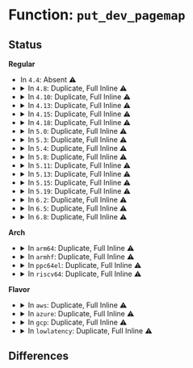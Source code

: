 # Function: <code>put_dev_pagemap</code>

## Status
<b>Regular</b>
<ul>
<li>
In <code>4.4</code>: Absent ⚠️
</li>
<li>
<details>
<summary>In <code>4.8</code>: Duplicate, Full Inline ⚠️</summary>

**Collision:** Static Duplication

**Inline:** Full

**Transformation:** False

**Instances:**

```
In arch/x86/mm/gup.c (ffffffff81071618)
Location: include/linux/memremap.h:109
Inline: True
Inline callers:
  - arch/x86/mm/gup.c:gup_huge_pmd
  - arch/x86/mm/gup.c:gup_pte_range
```
```
In kernel/memremap.c (ffffffff8119e319)
Location: include/linux/memremap.h:109
Inline: True
Inline callers:
  - kernel/memremap.c:put_zone_device_page
```
```
In mm/gup.c (ffffffff811d4ca9)
Location: include/linux/memremap.h:109
Inline: True
Inline callers:
  - mm/gup.c:follow_page_pte
```
```
In mm/huge_memory.c (ffffffff812149fb)
Location: include/linux/memremap.h:109
Inline: True
Inline callers:
  - mm/huge_memory.c:follow_devmap_pmd
```
</details>
</li>
<li>
<details>
<summary>In <code>4.10</code>: Duplicate, Full Inline ⚠️</summary>

**Collision:** Static Duplication

**Inline:** Full

**Transformation:** False

**Instances:**

```
In arch/x86/mm/gup.c (ffffffff81075189)
Location: include/linux/memremap.h:109
Inline: True
Inline callers:
  - arch/x86/mm/gup.c:gup_huge_pmd
  - arch/x86/mm/gup.c:gup_pte_range
```
```
In kernel/memremap.c (ffffffff811add49)
Location: include/linux/memremap.h:109
Inline: True
Inline callers:
  - kernel/memremap.c:put_zone_device_page
```
```
In mm/gup.c (ffffffff811e4ce2)
Location: include/linux/memremap.h:109
Inline: True
Inline callers:
  - mm/gup.c:follow_page_pte
```
```
In mm/huge_memory.c (ffffffff81226f87)
Location: include/linux/memremap.h:109
Inline: True
Inline callers:
  - mm/huge_memory.c:follow_devmap_pmd
```
</details>
</li>
<li>
<details>
<summary>In <code>4.13</code>: Duplicate, Full Inline ⚠️</summary>

**Collision:** Static Duplication

**Inline:** Full

**Transformation:** False

**Instances:**

```
In mm/swap.c (ffffffff811cba39)
Location: include/linux/memremap.h:109
Inline: True
```
```
In mm/gup.c (ffffffff811f0bcf)
Location: include/linux/memremap.h:109
Inline: True
Inline callers:
  - mm/gup.c:__get_user_pages_fast
  - mm/gup.c:__gup_device_huge
  - mm/gup.c:follow_page_pte
```
```
In mm/huge_memory.c (ffffffff812332d6)
Location: include/linux/memremap.h:109
Inline: True
Inline callers:
  - mm/huge_memory.c:follow_devmap_pud
  - mm/huge_memory.c:follow_devmap_pmd
```
</details>
</li>
<li>
<details>
<summary>In <code>4.15</code>: Duplicate, Full Inline ⚠️</summary>

**Collision:** Static Duplication

**Inline:** Full

**Transformation:** False

**Instances:**

```
In mm/swap.c (ffffffff811e0437)
Location: include/linux/memremap.h:209
Inline: True
```
```
In mm/gup.c (ffffffff8120574e)
Location: include/linux/memremap.h:209
Inline: True
Inline callers:
  - mm/gup.c:gup_pgd_range
  - mm/gup.c:__gup_device_huge
  - mm/gup.c:follow_page_pte
```
```
In mm/huge_memory.c (ffffffff81250c12)
Location: include/linux/memremap.h:209
Inline: True
Inline callers:
  - mm/huge_memory.c:follow_devmap_pud
  - mm/huge_memory.c:follow_devmap_pmd
```
</details>
</li>
<li>
<details>
<summary>In <code>4.18</code>: Duplicate, Full Inline ⚠️</summary>

**Collision:** Static Duplication

**Inline:** Full

**Transformation:** False

**Instances:**

```
In kernel/memremap.c (ffffffff811e9678)
Location: include/linux/memremap.h:162
Inline: True
Inline callers:
  - kernel/memremap.c:get_dev_pagemap
  - kernel/memremap.c:devm_memremap_pages
  - kernel/memremap.c:devm_memremap_pages
```
```
In mm/swap.c (ffffffff812013b7)
Location: include/linux/memremap.h:162
Inline: True
```
```
In mm/gup.c (ffffffff81226c14)
Location: include/linux/memremap.h:162
Inline: True
Inline callers:
  - mm/gup.c:gup_pgd_range
  - mm/gup.c:__gup_device_huge
  - mm/gup.c:follow_page_pte
```
```
In mm/huge_memory.c (ffffffff81275127)
Location: include/linux/memremap.h:162
Inline: True
Inline callers:
  - mm/huge_memory.c:follow_devmap_pud
  - mm/huge_memory.c:follow_devmap_pmd
```
```
In mm/memory-failure.c (ffffffff812896bb)
Location: include/linux/memremap.h:162
Inline: True
```
```
In drivers/dax/super.c (ffffffff816e2244)
Location: include/linux/memremap.h:162
Inline: True
```
</details>
</li>
<li>
<details>
<summary>In <code>5.0</code>: Duplicate, Full Inline ⚠️</summary>

**Collision:** Static Duplication

**Inline:** Full

**Transformation:** False

**Instances:**

```
In kernel/memremap.c (ffffffff811fa018)
Location: include/linux/memremap.h:138
Inline: True
Inline callers:
  - kernel/memremap.c:get_dev_pagemap
  - kernel/memremap.c:get_dev_pagemap
  - kernel/memremap.c:devm_memremap_pages
  - kernel/memremap.c:devm_memremap_pages
  - kernel/memremap.c:devm_memremap_pages
  - kernel/memremap.c:devm_memremap_pages
```
```
In mm/swap.c (ffffffff81214669)
Location: include/linux/memremap.h:138
Inline: True
```
```
In mm/gup.c (ffffffff81239d17)
Location: include/linux/memremap.h:138
Inline: True
Inline callers:
  - mm/gup.c:gup_pud_range
  - mm/gup.c:gup_pud_range
  - mm/gup.c:__gup_device_huge
  - mm/gup.c:__gup_device_huge
  - mm/gup.c:__get_user_pages
  - mm/gup.c:__get_user_pages
  - mm/gup.c:follow_page
  - mm/gup.c:follow_page
```
```
In mm/memory-failure.c (ffffffff8129e517)
Location: include/linux/memremap.h:138
Inline: True
```
```
In drivers/dax/super.c (ffffffff8170565f)
Location: include/linux/memremap.h:138
Inline: True
```
</details>
</li>
<li>
<details>
<summary>In <code>5.3</code>: Duplicate, Full Inline ⚠️</summary>

**Collision:** Static Duplication

**Inline:** Full

**Transformation:** False

**Instances:**

```
In mm/swap.c (ffffffff81224324)
Location: include/linux/memremap.h:169
Inline: True
```
```
In mm/gup.c (ffffffff8124afb1)
Location: include/linux/memremap.h:169
Inline: True
Inline callers:
  - mm/gup.c:gup_pud_range
  - mm/gup.c:gup_pud_range
  - mm/gup.c:__gup_device_huge
  - mm/gup.c:__gup_device_huge
  - mm/gup.c:__get_user_pages
  - mm/gup.c:__get_user_pages
  - mm/gup.c:follow_page
  - mm/gup.c:follow_page
```
```
In mm/memory-failure.c (ffffffff812ba25f)
Location: include/linux/memremap.h:169
Inline: True
```
```
In mm/memremap.c (ffffffff812c2488)
Location: include/linux/memremap.h:169
Inline: True
Inline callers:
  - mm/memremap.c:get_dev_pagemap
  - mm/memremap.c:get_dev_pagemap
  - mm/memremap.c:devm_memremap_pages
  - mm/memremap.c:devm_memremap_pages
  - mm/memremap.c:devm_memremap_pages
  - mm/memremap.c:devm_memremap_pages
```
```
In mm/hmm.c (ffffffff812c5000)
Location: include/linux/memremap.h:169
Inline: True
Inline callers:
  - mm/hmm.c:hmm_vma_walk_pud
  - mm/hmm.c:hmm_vma_walk_pud
  - mm/hmm.c:hmm_vma_walk_pmd
  - mm/hmm.c:hmm_vma_walk_pmd
  - mm/hmm.c:hmm_vma_walk_pmd
  - mm/hmm.c:hmm_vma_walk_pmd
```
```
In drivers/dax/super.c (ffffffff8173f7ff)
Location: include/linux/memremap.h:169
Inline: True
```
</details>
</li>
<li>
<details>
<summary>In <code>5.4</code>: Duplicate, Full Inline ⚠️</summary>

**Collision:** Static Duplication

**Inline:** Full

**Transformation:** False

**Instances:**

```
In mm/swap.c (ffffffff812320bc)
Location: include/linux/memremap.h:170
Inline: True
```
```
In mm/gup.c (ffffffff812594a1)
Location: include/linux/memremap.h:170
Inline: True
Inline callers:
  - mm/gup.c:gup_pud_range
  - mm/gup.c:gup_pud_range
  - mm/gup.c:__gup_device_huge
  - mm/gup.c:__gup_device_huge
  - mm/gup.c:__get_user_pages
  - mm/gup.c:__get_user_pages
  - mm/gup.c:follow_page
  - mm/gup.c:follow_page
```
```
In mm/memory-failure.c (ffffffff812cc11b)
Location: include/linux/memremap.h:170
Inline: True
Inline callers:
  - mm/memory-failure.c:memory_failure
```
```
In mm/memremap.c (ffffffff812d43b8)
Location: include/linux/memremap.h:170
Inline: True
Inline callers:
  - mm/memremap.c:get_dev_pagemap
  - mm/memremap.c:get_dev_pagemap
  - mm/memremap.c:memremap_pages
  - mm/memremap.c:memremap_pages
  - mm/memremap.c:memremap_pages
  - mm/memremap.c:memremap_pages
```
```
In mm/hmm.c (ffffffff812d69b0)
Location: include/linux/memremap.h:170
Inline: True
Inline callers:
  - mm/hmm.c:hmm_vma_walk_pud
  - mm/hmm.c:hmm_vma_walk_pud
  - mm/hmm.c:hmm_vma_walk_pmd
  - mm/hmm.c:hmm_vma_walk_pmd
  - mm/hmm.c:hmm_vma_walk_pmd
  - mm/hmm.c:hmm_vma_walk_pmd
```
```
In drivers/dax/super.c (ffffffff817639df)
Location: include/linux/memremap.h:170
Inline: True
```
</details>
</li>
<li>
<details>
<summary>In <code>5.8</code>: Duplicate, Full Inline ⚠️</summary>

**Collision:** Static Duplication

**Inline:** Full

**Transformation:** False

**Instances:**

```
In mm/swap.c (ffffffff8125e4cf)
Location: include/linux/memremap.h:179
Inline: True
Inline callers:
  - mm/swap.c:__put_page
```
```
In mm/gup.c (ffffffff8128a900)
Location: include/linux/memremap.h:179
Inline: True
Inline callers:
  - mm/gup.c:__gup_device_huge
  - mm/gup.c:__gup_device_huge
  - mm/gup.c:gup_pte_range
  - mm/gup.c:gup_pte_range
  - mm/gup.c:__get_user_pages
  - mm/gup.c:__get_user_pages
  - mm/gup.c:follow_page
  - mm/gup.c:follow_page
```
```
In mm/memory-failure.c (ffffffff81300fa7)
Location: include/linux/memremap.h:179
Inline: True
Inline callers:
  - mm/memory-failure.c:memory_failure_dev_pagemap
```
```
In mm/memremap.c (ffffffff8130a068)
Location: include/linux/memremap.h:179
Inline: True
Inline callers:
  - mm/memremap.c:get_dev_pagemap
  - mm/memremap.c:get_dev_pagemap
  - mm/memremap.c:memremap_pages
  - mm/memremap.c:memremap_pages
  - mm/memremap.c:memremap_pages
```
```
In drivers/dax/super.c (ffffffff818238af)
Location: include/linux/memremap.h:179
Inline: True
Inline callers:
  - drivers/dax/super.c:__generic_fsdax_supported
  - drivers/dax/super.c:__generic_fsdax_supported
  - drivers/dax/super.c:__generic_fsdax_supported
  - drivers/dax/super.c:__generic_fsdax_supported
```
</details>
</li>
<li>
<details>
<summary>In <code>5.11</code>: Duplicate, Full Inline ⚠️</summary>

**Collision:** Static Duplication

**Inline:** Full

**Transformation:** False

**Instances:**

```
In mm/swap.c (ffffffff8126880b)
Location: include/linux/memremap.h:191
Inline: True
Inline callers:
  - mm/swap.c:release_pages
  - mm/swap.c:release_pages
```
```
In mm/gup.c (ffffffff812945b0)
Location: include/linux/memremap.h:191
Inline: True
Inline callers:
  - mm/gup.c:__gup_device_huge
  - mm/gup.c:__gup_device_huge
  - mm/gup.c:gup_pte_range
  - mm/gup.c:gup_pte_range
  - mm/gup.c:__get_user_pages
  - mm/gup.c:__get_user_pages
  - mm/gup.c:follow_page
  - mm/gup.c:follow_page
```
```
In mm/memory-failure.c (ffffffff8130ddb5)
Location: include/linux/memremap.h:191
Inline: True
Inline callers:
  - mm/memory-failure.c:memory_failure_dev_pagemap
```
```
In mm/memremap.c (ffffffff81315d20)
Location: include/linux/memremap.h:191
Inline: True
Inline callers:
  - mm/memremap.c:get_dev_pagemap
  - mm/memremap.c:get_dev_pagemap
  - mm/memremap.c:pagemap_range
  - mm/memremap.c:pagemap_range
  - mm/memremap.c:pagemap_range
```
```
In drivers/dax/super.c (ffffffff818324e7)
Location: include/linux/memremap.h:191
Inline: True
Inline callers:
  - drivers/dax/super.c:__generic_fsdax_supported
  - drivers/dax/super.c:__generic_fsdax_supported
  - drivers/dax/super.c:__generic_fsdax_supported
  - drivers/dax/super.c:__generic_fsdax_supported
```
</details>
</li>
<li>
<details>
<summary>In <code>5.13</code>: Duplicate, Full Inline ⚠️</summary>

**Collision:** Static Duplication

**Inline:** Full

**Transformation:** False

**Instances:**

```
In mm/swap.c (ffffffff8126e57b)
Location: include/linux/memremap.h:191
Inline: True
Inline callers:
  - mm/swap.c:release_pages
  - mm/swap.c:release_pages
```
```
In mm/gup.c (ffffffff8129a000)
Location: include/linux/memremap.h:191
Inline: True
Inline callers:
  - mm/gup.c:__gup_device_huge
  - mm/gup.c:__gup_device_huge
  - mm/gup.c:gup_pte_range
  - mm/gup.c:gup_pte_range
  - mm/gup.c:__get_user_pages
  - mm/gup.c:__get_user_pages
  - mm/gup.c:follow_page
  - mm/gup.c:follow_page
```
```
In mm/memory_hotplug.c (ffffffff812c643a)
Location: include/linux/memremap.h:191
Inline: True
Inline callers:
  - mm/memory_hotplug.c:pfn_to_online_page
```
```
In mm/memory-failure.c (ffffffff813140d0)
Location: include/linux/memremap.h:191
Inline: True
Inline callers:
  - mm/memory-failure.c:memory_failure_dev_pagemap
```
```
In mm/memremap.c (ffffffff8131bf10)
Location: include/linux/memremap.h:191
Inline: True
Inline callers:
  - mm/memremap.c:get_dev_pagemap
  - mm/memremap.c:get_dev_pagemap
  - mm/memremap.c:pagemap_range
  - mm/memremap.c:pagemap_range
  - mm/memremap.c:pagemap_range
```
```
In drivers/dax/super.c (ffffffff818152d7)
Location: include/linux/memremap.h:191
Inline: True
Inline callers:
  - drivers/dax/super.c:__generic_fsdax_supported
  - drivers/dax/super.c:__generic_fsdax_supported
  - drivers/dax/super.c:__generic_fsdax_supported
  - drivers/dax/super.c:__generic_fsdax_supported
```
</details>
</li>
<li>
<details>
<summary>In <code>5.15</code>: Duplicate, Full Inline ⚠️</summary>

**Collision:** Static Duplication

**Inline:** Full

**Transformation:** False

**Instances:**

```
In mm/swap.c (ffffffff812ab584)
Location: include/linux/memremap.h:191
Inline: True
Inline callers:
  - mm/swap.c:release_pages
  - mm/swap.c:release_pages
```
```
In mm/gup.c (ffffffff812da98d)
Location: include/linux/memremap.h:191
Inline: True
Inline callers:
  - mm/gup.c:__gup_device_huge
  - mm/gup.c:__gup_device_huge
  - mm/gup.c:gup_pte_range
  - mm/gup.c:gup_pte_range
  - mm/gup.c:__get_user_pages
  - mm/gup.c:__get_user_pages
  - mm/gup.c:follow_page
  - mm/gup.c:follow_page
```
```
In mm/memory_hotplug.c (ffffffff8130af2a)
Location: include/linux/memremap.h:191
Inline: True
Inline callers:
  - mm/memory_hotplug.c:pfn_to_online_page
```
```
In mm/memory-failure.c (ffffffff8136024f)
Location: include/linux/memremap.h:191
Inline: True
Inline callers:
  - mm/memory-failure.c:memory_failure_dev_pagemap
```
```
In mm/memremap.c (ffffffff813691f0)
Location: include/linux/memremap.h:191
Inline: True
Inline callers:
  - mm/memremap.c:get_dev_pagemap
  - mm/memremap.c:get_dev_pagemap
  - mm/memremap.c:pagemap_range
  - mm/memremap.c:pagemap_range
  - mm/memremap.c:pagemap_range
```
```
In drivers/dax/super.c (ffffffff8189fb01)
Location: include/linux/memremap.h:191
Inline: True
Inline callers:
  - drivers/dax/super.c:generic_fsdax_supported
  - drivers/dax/super.c:generic_fsdax_supported
  - drivers/dax/super.c:generic_fsdax_supported
  - drivers/dax/super.c:generic_fsdax_supported
```
</details>
</li>
<li>
<details>
<summary>In <code>5.19</code>: Duplicate, Full Inline ⚠️</summary>

**Collision:** Static Duplication

**Inline:** Full

**Transformation:** False

**Instances:**

```
In mm/gup.c (ffffffff8133a4da)
Location: include/linux/memremap.h:211
Inline: True
Inline callers:
  - mm/gup.c:__gup_device_huge
  - mm/gup.c:__gup_device_huge
  - mm/gup.c:gup_pte_range
  - mm/gup.c:gup_pte_range
  - mm/gup.c:__get_user_pages
  - mm/gup.c:__get_user_pages
  - mm/gup.c:follow_page
  - mm/gup.c:follow_page
```
```
In mm/memory_hotplug.c (ffffffff8137460c)
Location: include/linux/memremap.h:211
Inline: True
Inline callers:
  - mm/memory_hotplug.c:pfn_to_online_page
```
```
In mm/memory-failure.c (ffffffff813db102)
Location: include/linux/memremap.h:211
Inline: True
Inline callers:
  - mm/memory-failure.c:memory_failure_dev_pagemap
```
```
In mm/memremap.c (ffffffff813e7005)
Location: include/linux/memremap.h:211
Inline: True
Inline callers:
  - mm/memremap.c:get_dev_pagemap
  - mm/memremap.c:get_dev_pagemap
  - mm/memremap.c:pagemap_range
  - mm/memremap.c:pagemap_range
  - mm/memremap.c:pagemap_range
  - mm/memremap.c:pagemap_range
```
</details>
</li>
<li>
<details>
<summary>In <code>6.2</code>: Duplicate, Full Inline ⚠️</summary>

**Collision:** Static Duplication

**Inline:** Full

**Transformation:** False

**Instances:**

```
In mm/gup.c (ffffffff813b1f98)
Location: include/linux/memremap.h:248
Inline: True
Inline callers:
  - mm/gup.c:__gup_device_huge
  - mm/gup.c:__gup_device_huge
  - mm/gup.c:gup_pte_range
  - mm/gup.c:gup_pte_range
  - mm/gup.c:__get_user_pages
  - mm/gup.c:__get_user_pages
  - mm/gup.c:follow_page
  - mm/gup.c:follow_page
```
```
In mm/memory_hotplug.c (ffffffff813f1769)
Location: include/linux/memremap.h:248
Inline: True
Inline callers:
  - mm/memory_hotplug.c:pfn_to_online_page
```
```
In mm/memory-failure.c (ffffffff8146146f)
Location: include/linux/memremap.h:248
Inline: True
Inline callers:
  - mm/memory-failure.c:memory_failure_dev_pagemap
```
```
In mm/memremap.c (ffffffff8146fb28)
Location: include/linux/memremap.h:248
Inline: True
Inline callers:
  - mm/memremap.c:free_zone_device_page
  - mm/memremap.c:free_zone_device_page
  - mm/memremap.c:get_dev_pagemap
  - mm/memremap.c:get_dev_pagemap
  - mm/memremap.c:pagemap_range
  - mm/memremap.c:pagemap_range
  - mm/memremap.c:pagemap_range
  - mm/memremap.c:pagemap_range
```
</details>
</li>
<li>
<details>
<summary>In <code>6.5</code>: Duplicate, Full Inline ⚠️</summary>

**Collision:** Static Duplication

**Inline:** Full

**Transformation:** False

**Instances:**

```
In mm/gup.c (ffffffff813e6d38)
Location: include/linux/memremap.h:248
Inline: True
Inline callers:
  - mm/gup.c:__gup_device_huge
  - mm/gup.c:__gup_device_huge
  - mm/gup.c:gup_pte_range
  - mm/gup.c:gup_pte_range
  - mm/gup.c:__get_user_pages
  - mm/gup.c:__get_user_pages
  - mm/gup.c:follow_page
  - mm/gup.c:follow_page
```
```
In mm/memory_hotplug.c (ffffffff814252a7)
Location: include/linux/memremap.h:248
Inline: True
Inline callers:
  - mm/memory_hotplug.c:pfn_to_online_page
```
```
In mm/memory-failure.c (ffffffff814980bf)
Location: include/linux/memremap.h:248
Inline: True
Inline callers:
  - mm/memory-failure.c:memory_failure_dev_pagemap
```
```
In mm/memremap.c (ffffffff814a4308)
Location: include/linux/memremap.h:248
Inline: True
Inline callers:
  - mm/memremap.c:free_zone_device_page
  - mm/memremap.c:free_zone_device_page
  - mm/memremap.c:get_dev_pagemap
  - mm/memremap.c:get_dev_pagemap
  - mm/memremap.c:pagemap_range
  - mm/memremap.c:pagemap_range
  - mm/memremap.c:pagemap_range
  - mm/memremap.c:pagemap_range
```
</details>
</li>
<li>
<details>
<summary>In <code>6.8</code>: Duplicate, Full Inline ⚠️</summary>

**Collision:** Static Duplication

**Inline:** Full

**Transformation:** False

**Instances:**

```
In mm/gup.c (ffffffff814119c5)
Location: include/linux/memremap.h:237
Inline: True
Inline callers:
  - mm/gup.c:__gup_device_huge
  - mm/gup.c:__gup_device_huge
  - mm/gup.c:gup_pte_range
  - mm/gup.c:gup_pte_range
  - mm/gup.c:__get_user_pages
  - mm/gup.c:__get_user_pages
  - mm/gup.c:follow_page
  - mm/gup.c:follow_page
```
```
In mm/memory_hotplug.c (ffffffff814524e8)
Location: include/linux/memremap.h:237
Inline: True
Inline callers:
  - mm/memory_hotplug.c:pfn_to_online_page
```
```
In mm/memory-failure.c (ffffffff814c7736)
Location: include/linux/memremap.h:237
Inline: True
Inline callers:
  - mm/memory-failure.c:memory_failure_dev_pagemap
```
```
In mm/memremap.c (ffffffff814d514a)
Location: include/linux/memremap.h:237
Inline: True
Inline callers:
  - mm/memremap.c:free_zone_device_page
  - mm/memremap.c:free_zone_device_page
  - mm/memremap.c:get_dev_pagemap
  - mm/memremap.c:get_dev_pagemap
  - mm/memremap.c:pagemap_range
  - mm/memremap.c:pagemap_range
  - mm/memremap.c:pagemap_range
  - mm/memremap.c:pagemap_range
```
</details>
</li>
</ul>
<b>Arch</b>
<ul>
<li>
<details>
<summary>In <code>arm64</code>: Duplicate, Full Inline ⚠️</summary>

**Collision:** Static Duplication

**Inline:** Full

**Transformation:** False

**Instances:**

```
In mm/swap.c (0)
Location: include/linux/memremap.h:170
Inline: True
```
```
In mm/gup.c (ffff8000102f26d8)
Location: include/linux/memremap.h:170
Inline: True
Inline callers:
  - mm/gup.c:__get_user_pages
  - mm/gup.c:__get_user_pages
  - mm/gup.c:follow_page
  - mm/gup.c:follow_page
```
```
In mm/memory-failure.c (0)
Location: include/linux/memremap.h:170
Inline: True
```
```
In mm/hmm.c (ffff80001037b878)
Location: include/linux/memremap.h:170
Inline: True
Inline callers:
  - mm/hmm.c:hmm_vma_walk_pmd
  - mm/hmm.c:hmm_vma_walk_pmd
  - mm/hmm.c:hmm_vma_walk_pmd
  - mm/hmm.c:hmm_vma_walk_pmd
  - mm/hmm.c:hmm_vma_walk_pmd
  - mm/hmm.c:hmm_vma_walk_pmd
```
```
In drivers/dax/super.c (0)
Location: include/linux/memremap.h:170
Inline: True
```
</details>
</li>
<li>
<details>
<summary>In <code>armhf</code>: Duplicate, Full Inline ⚠️</summary>

**Collision:** Static Duplication

**Inline:** Full

**Transformation:** False

**Instances:**

```
In mm/swap.c (0)
Location: include/linux/memremap.h:170
Inline: True
```
```
In mm/gup.c (0)
Location: include/linux/memremap.h:170
Inline: True
```
```
In mm/hmm.c (c0566598)
Location: include/linux/memremap.h:170
Inline: True
Inline callers:
  - mm/hmm.c:hmm_vma_walk_pmd
  - mm/hmm.c:hmm_vma_walk_pmd
  - mm/hmm.c:hmm_vma_walk_pmd
  - mm/hmm.c:hmm_vma_walk_pmd
```
```
In drivers/dax/super.c (0)
Location: include/linux/memremap.h:170
Inline: True
```
</details>
</li>
<li>
<details>
<summary>In <code>ppc64el</code>: Duplicate, Full Inline ⚠️</summary>

**Collision:** Static Duplication

**Inline:** Full

**Transformation:** False

**Instances:**

```
In mm/swap.c (c00000000037be34)
Location: include/linux/memremap.h:170
Inline: True
```
```
In mm/gup.c (c0000000003b7130)
Location: include/linux/memremap.h:170
Inline: True
Inline callers:
  - mm/gup.c:gup_pud_range
  - mm/gup.c:gup_pud_range
  - mm/gup.c:gup_pud_range
  - mm/gup.c:gup_pud_range
  - mm/gup.c:__get_user_pages
  - mm/gup.c:__get_user_pages
  - mm/gup.c:follow_page
  - mm/gup.c:follow_page
```
```
In mm/memory-failure.c (c000000000461360)
Location: include/linux/memremap.h:170
Inline: True
Inline callers:
  - mm/memory-failure.c:memory_failure
```
```
In mm/memremap.c (c00000000046da64)
Location: include/linux/memremap.h:170
Inline: True
Inline callers:
  - mm/memremap.c:get_dev_pagemap
  - mm/memremap.c:get_dev_pagemap
  - mm/memremap.c:memremap_pages
  - mm/memremap.c:memremap_pages
  - mm/memremap.c:memremap_pages
  - mm/memremap.c:memremap_pages
```
```
In mm/hmm.c (c000000000470a1c)
Location: include/linux/memremap.h:170
Inline: True
Inline callers:
  - mm/hmm.c:hmm_vma_walk_pmd
  - mm/hmm.c:hmm_vma_walk_pmd
  - mm/hmm.c:hmm_vma_walk_pmd
  - mm/hmm.c:hmm_vma_walk_pmd
```
```
In drivers/dax/super.c (c000000000a19fd0)
Location: include/linux/memremap.h:170
Inline: True
```
</details>
</li>
<li>
<details>
<summary>In <code>riscv64</code>: Duplicate, Full Inline ⚠️</summary>

**Collision:** Static Duplication

**Inline:** Full

**Transformation:** False

**Instances:**

```
In mm/swap.c (0)
Location: include/linux/memremap.h:170
Inline: True
```
```
In mm/gup.c (ffffffe000204bb2)
Location: include/linux/memremap.h:170
Inline: True
Inline callers:
  - mm/gup.c:__get_user_pages
  - mm/gup.c:__get_user_pages
  - mm/gup.c:follow_page
  - mm/gup.c:follow_page
```
```
In mm/hmm.c (ffffffe000251f74)
Location: include/linux/memremap.h:170
Inline: True
Inline callers:
  - mm/hmm.c:hmm_vma_walk_pmd
  - mm/hmm.c:hmm_vma_walk_pmd
  - mm/hmm.c:hmm_vma_walk_pmd
  - mm/hmm.c:hmm_vma_walk_pmd
```
```
In drivers/dax/super.c (0)
Location: include/linux/memremap.h:170
Inline: True
```
</details>
</li>
</ul>
<b>Flavor</b>
<ul>
<li>
<details>
<summary>In <code>aws</code>: Duplicate, Full Inline ⚠️</summary>

**Collision:** Static Duplication

**Inline:** Full

**Transformation:** False

**Instances:**

```
In mm/swap.c (ffffffff8122a70c)
Location: include/linux/memremap.h:170
Inline: True
```
```
In mm/gup.c (ffffffff81251af1)
Location: include/linux/memremap.h:170
Inline: True
Inline callers:
  - mm/gup.c:gup_pud_range
  - mm/gup.c:gup_pud_range
  - mm/gup.c:__gup_device_huge
  - mm/gup.c:__gup_device_huge
  - mm/gup.c:__get_user_pages
  - mm/gup.c:__get_user_pages
  - mm/gup.c:follow_page
  - mm/gup.c:follow_page
```
```
In mm/memory-failure.c (ffffffff812c46fb)
Location: include/linux/memremap.h:170
Inline: True
Inline callers:
  - mm/memory-failure.c:memory_failure
```
```
In mm/memremap.c (ffffffff812cc998)
Location: include/linux/memremap.h:170
Inline: True
Inline callers:
  - mm/memremap.c:get_dev_pagemap
  - mm/memremap.c:get_dev_pagemap
  - mm/memremap.c:memremap_pages
  - mm/memremap.c:memremap_pages
  - mm/memremap.c:memremap_pages
  - mm/memremap.c:memremap_pages
```
```
In mm/hmm.c (ffffffff812cef90)
Location: include/linux/memremap.h:170
Inline: True
Inline callers:
  - mm/hmm.c:hmm_vma_walk_pud
  - mm/hmm.c:hmm_vma_walk_pud
  - mm/hmm.c:hmm_vma_walk_pmd
  - mm/hmm.c:hmm_vma_walk_pmd
  - mm/hmm.c:hmm_vma_walk_pmd
  - mm/hmm.c:hmm_vma_walk_pmd
```
```
In drivers/dax/super.c (ffffffff817180cf)
Location: include/linux/memremap.h:170
Inline: True
```
</details>
</li>
<li>
<details>
<summary>In <code>azure</code>: Duplicate, Full Inline ⚠️</summary>

**Collision:** Static Duplication

**Inline:** Full

**Transformation:** False

**Instances:**

```
In mm/swap.c (ffffffff8121d82c)
Location: include/linux/memremap.h:170
Inline: True
```
```
In mm/gup.c (ffffffff81244a88)
Location: include/linux/memremap.h:170
Inline: True
Inline callers:
  - mm/gup.c:gup_pud_range
  - mm/gup.c:gup_pud_range
  - mm/gup.c:__gup_device_huge
  - mm/gup.c:__gup_device_huge
  - mm/gup.c:__get_user_pages
  - mm/gup.c:__get_user_pages
  - mm/gup.c:follow_page
  - mm/gup.c:follow_page
```
```
In mm/memory-failure.c (ffffffff812b573b)
Location: include/linux/memremap.h:170
Inline: True
Inline callers:
  - mm/memory-failure.c:memory_failure
```
```
In mm/memremap.c (ffffffff812bd808)
Location: include/linux/memremap.h:170
Inline: True
Inline callers:
  - mm/memremap.c:get_dev_pagemap
  - mm/memremap.c:get_dev_pagemap
  - mm/memremap.c:memremap_pages
  - mm/memremap.c:memremap_pages
  - mm/memremap.c:memremap_pages
  - mm/memremap.c:memremap_pages
```
```
In mm/hmm.c (ffffffff812bfc22)
Location: include/linux/memremap.h:170
Inline: True
Inline callers:
  - mm/hmm.c:hmm_vma_walk_pud
  - mm/hmm.c:hmm_vma_walk_pud
  - mm/hmm.c:hmm_vma_walk_pmd
  - mm/hmm.c:hmm_vma_walk_pmd
  - mm/hmm.c:hmm_vma_walk_pmd
  - mm/hmm.c:hmm_vma_walk_pmd
```
```
In drivers/dax/super.c (ffffffff816f05ff)
Location: include/linux/memremap.h:170
Inline: True
```
</details>
</li>
<li>
<details>
<summary>In <code>gcp</code>: Duplicate, Full Inline ⚠️</summary>

**Collision:** Static Duplication

**Inline:** Full

**Transformation:** False

**Instances:**

```
In mm/swap.c (ffffffff812284ac)
Location: include/linux/memremap.h:170
Inline: True
```
```
In mm/gup.c (ffffffff8124f891)
Location: include/linux/memremap.h:170
Inline: True
Inline callers:
  - mm/gup.c:gup_pud_range
  - mm/gup.c:gup_pud_range
  - mm/gup.c:__gup_device_huge
  - mm/gup.c:__gup_device_huge
  - mm/gup.c:__get_user_pages
  - mm/gup.c:__get_user_pages
  - mm/gup.c:follow_page
  - mm/gup.c:follow_page
```
```
In mm/memory-failure.c (ffffffff812c250b)
Location: include/linux/memremap.h:170
Inline: True
Inline callers:
  - mm/memory-failure.c:memory_failure
```
```
In mm/memremap.c (ffffffff812ca7a8)
Location: include/linux/memremap.h:170
Inline: True
Inline callers:
  - mm/memremap.c:get_dev_pagemap
  - mm/memremap.c:get_dev_pagemap
  - mm/memremap.c:memremap_pages
  - mm/memremap.c:memremap_pages
  - mm/memremap.c:memremap_pages
  - mm/memremap.c:memremap_pages
```
```
In mm/hmm.c (ffffffff812ccda0)
Location: include/linux/memremap.h:170
Inline: True
Inline callers:
  - mm/hmm.c:hmm_vma_walk_pud
  - mm/hmm.c:hmm_vma_walk_pud
  - mm/hmm.c:hmm_vma_walk_pmd
  - mm/hmm.c:hmm_vma_walk_pmd
  - mm/hmm.c:hmm_vma_walk_pmd
  - mm/hmm.c:hmm_vma_walk_pmd
```
```
In drivers/dax/super.c (ffffffff81756e9f)
Location: include/linux/memremap.h:170
Inline: True
```
</details>
</li>
<li>
<details>
<summary>In <code>lowlatency</code>: Duplicate, Full Inline ⚠️</summary>

**Collision:** Static Duplication

**Inline:** Full

**Transformation:** False

**Instances:**

```
In mm/swap.c (ffffffff812377fc)
Location: include/linux/memremap.h:170
Inline: True
```
```
In mm/gup.c (ffffffff8125f201)
Location: include/linux/memremap.h:170
Inline: True
Inline callers:
  - mm/gup.c:gup_pud_range
  - mm/gup.c:gup_pud_range
  - mm/gup.c:__gup_device_huge
  - mm/gup.c:__gup_device_huge
  - mm/gup.c:__get_user_pages
  - mm/gup.c:__get_user_pages
  - mm/gup.c:follow_page
  - mm/gup.c:follow_page
```
```
In mm/memory-failure.c (ffffffff812d2f96)
Location: include/linux/memremap.h:170
Inline: True
Inline callers:
  - mm/memory-failure.c:memory_failure
```
```
In mm/memremap.c (ffffffff812db4aa)
Location: include/linux/memremap.h:170
Inline: True
Inline callers:
  - mm/memremap.c:get_dev_pagemap
  - mm/memremap.c:get_dev_pagemap
  - mm/memremap.c:memremap_pages
  - mm/memremap.c:memremap_pages
  - mm/memremap.c:memremap_pages
  - mm/memremap.c:memremap_pages
```
```
In mm/hmm.c (ffffffff812ddb30)
Location: include/linux/memremap.h:170
Inline: True
Inline callers:
  - mm/hmm.c:hmm_vma_walk_pud
  - mm/hmm.c:hmm_vma_walk_pud
  - mm/hmm.c:hmm_vma_walk_pmd
  - mm/hmm.c:hmm_vma_walk_pmd
  - mm/hmm.c:hmm_vma_walk_pmd
  - mm/hmm.c:hmm_vma_walk_pmd
```
```
In drivers/dax/super.c (ffffffff81772327)
Location: include/linux/memremap.h:170
Inline: True
```
</details>
</li>
</ul>

## Differences
